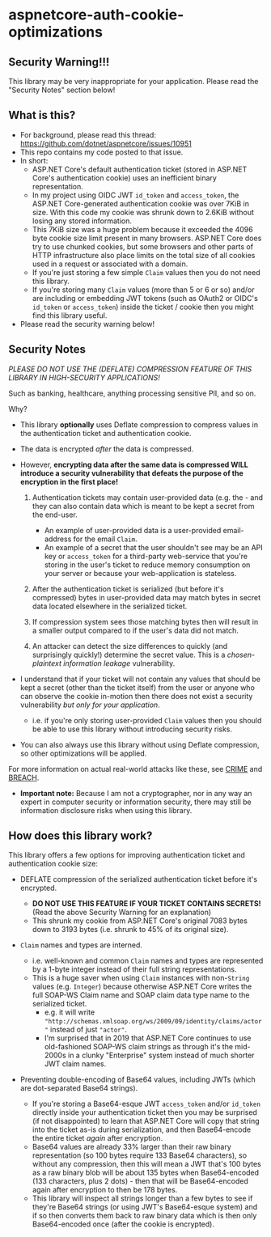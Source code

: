 # aspnetcore-auth-cookie-optimizations

## Security Warning!!!

This library may be very inappropriate for your application. Please read the "Security Notes" section below!

## What is this?

* For background, please read this thread: https://github.com/dotnet/aspnetcore/issues/10951
* This repo contains my code posted to that issue.
* In short:
  * ASP.NET Core's default authentication ticket (stored in ASP.NET Core's authentication cookie) uses an inefficient binary representation.
  * In my project using OIDC JWT `id_token` and `access_token`, the ASP.NET Core-generated authentication cookie was over 7KiB in size. With this code my cookie was shrunk down to 2.6KiB without losing any stored information.
  * This 7KiB size was a huge problem because it exceeded the 4096 byte cookie size limit present in many browsers. ASP.NET Core does try to use chunked cookies, but some browsers and other parts of HTTP infrastructure also place limits on the total size of all cookies used in a request or associated with a domain.
  * If you're just storing a few simple `Claim` values then you do not need this library.
  * If you're storing many `Claim` values (more than 5 or 6 or so) and/or are including or embedding JWT tokens (such as OAuth2 or OIDC's `id_token` or `access_token`) inside the ticket / cookie then you might find this library useful.
* Please read the security warning below!

## Security Notes

*PLEASE DO NOT USE THE (DEFLATE) COMPRESSION FEATURE OF THIS LIBRARY IN HIGH-SECURITY APPLICATIONS!*

Such as banking, healthcare, anything processing sensitive PII, and so on.
    
Why? 

* This library **optionally** uses Deflate compression to compress values in the authentication ticket and authentication cookie.
* The data is encrypted *after* the data is compressed.
* However, **encrypting data after the same data is compressed WILL introduce a security vulnerability that defeats the purpose of the encryption in the first place!**
    
  1. Authentication tickets may contain user-provided data (e.g. the  - and they can also contain data which is meant to be kept a secret from the end-user.
      * An example of user-provided data is a user-provided email-address for the email `Claim`.
      * An example of a secret that the user shouldn't see may be an API key or `access_token` for a third-party web-service that you're storing in the user's ticket to reduce memory consumption on your server or because your web-application is stateless.
    
  2. After the authentication ticket is serialized (but before it's compressed) bytes in user-provided data may match bytes in secret data located elsewhere in the serialized ticket.
  3. If compression system sees those matching bytes then will result in a smaller output compared to if the user's data did not match.
  4. An attacker can detect the size differences to quickly (and surprisingly quickly!) determine the secret value. This is a *chosen-plaintext information leakage* vulnerability.
    
* I understand that if your ticket will not contain any values that should be kept a secret (other than the ticket itself) from the user or anyone who can observe the cookie in-motion then there does not exist a security vulnerability _but only for your application_.
    * i.e. if you're only storing user-provided `Claim` values then you should be able to use this library without introducing security risks.
    
* You can also always use this library without using Deflate compression, so other optimizations will be applied.

For more information on actual real-world attacks like these, see [CRIME](https://en.wikipedia.org/wiki/CRIME) and [BREACH](https://en.wikipedia.org/wiki/BREACH).

* **Important note:** Because I am not a cryptographer, nor in any way an expert in computer security or information security, there may still be information disclosure risks when using this library.

## How does this library work?

This library offers a few options for improving authentication ticket and authentication cookie size:

* DEFLATE compression of the serialized authentication ticket before it's encrypted.
    * **DO NOT USE THIS FEATURE IF YOUR TICKET CONTAINS SECRETS!** (Read the above Security Warning for an explanation)
    * This shrunk my cookie from ASP.NET Core's original 7083 bytes down to 3193 bytes (i.e. shrunk to 45% of its original size).
    
* `Claim` names and types are interned.
    * i.e. well-known and common `Claim` names and types are represented by a 1-byte integer instead of their full string representations.
    * This is a huge saver when using `Claim` instances with non-`String` values (e.g. `Integer`) because otherwise ASP.NET Core writes the full SOAP-WS Claim name and SOAP claim data type name to the serialized ticket.
       * e.g. it will write `"http://schemas.xmlsoap.org/ws/2009/09/identity/claims/actor"` instead of just `"actor"`.
       * I'm surprised that in 2019 that ASP.NET Core continues to use old-fashioned SOAP-WS claim strings as through it's the mid-2000s in a clunky "Enterprise" system instead of much shorter JWT claim names.

* Preventing double-encoding of Base64 values, including JWTs (which are dot-separated Base64 strings).
    * If you're storing a Base64-esque JWT `access_token` and/or `id_token` directly inside your authentication ticket then you may be surprised (if not disappointed) to learn that ASP.NET Core will copy that string into the ticket as-is during serialization, and then Base64-encode the entire ticket *again* after encryption.
    * Base64 values are already 33% larger than their raw binary representation (so 100 bytes require 133 Base64 characters), so without any compression, then this will mean a JWT that's 100 bytes as a raw binary blob will be about 135 bytes when Base64-encoded (133 characters, plus 2 dots) - then that will be Base64-encoded again after encryption to then be 178 bytes.
    * This library will inspect all strings longer than a few bytes to see if they're Base64 strings (or using JWT's Base64-esque system) and if so then converts them back to raw binary data which is then only Base64-encoded once (after the cookie is encrypted).

